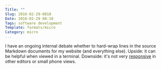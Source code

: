 ```yaml
---
Title: ""
Slug: 2016-02-29-0810
Date: 2016-02-29 08:10
Tags: software development
Template: formats/micro
Category: micro
...
```


I have an ongoing internal debate whether to hard-wrap lines in the source Markdown documents for my website (and everything else). Upside: it can be helpful when viewed in a terminal. Downside: it's not very [responsive] in other editors or small phone views.

[responsive]: http://ami.responsivedesign.is/?url=http%3A%2F%2Fwww.chriskrycho.com%2F2016%2Frust-and-swift-xiii.txt
